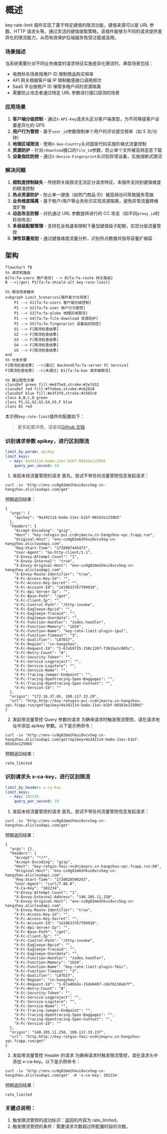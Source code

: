 # 概述

key-rate-limit 插件实现了基于特定键值的限流功能，键值来源可以是 URL 参数、HTTP 请求头等。通过灵活的键值提取策略，该插件能够为不同的请求提供差异化的限流能力，从而有效保护后端服务免受过载或滥用。

### 场景描述

当系统需要针对不同业务维度的请求特征实施差异化限流时，典型场景包括：

- 电商秒杀场景按用户 ID 限制商品购买频率
- API 网关根据客户端 IP 限制敏感接口调用频次
- SaaS 平台按租户 ID 保障多租户间的资源隔离
- 需要防止攻击者通过特定 URL 参数进行接口探测的场景

### 应用场景

1. **客户端分级控制** - 通过`X-API-Key`请求头区分客户端类型，为不同等级客户设置差异化的 QPS
2. **用户行为管控** - 基于`user_id`参数限制单个用户的评论提交频率（如 5 次/分钟）
3. **地理区域限流** - 使用`X-Geo-Country`头对国家代码实施阶梯式流量控制
4. **资源防护** - 针对`/download`接口的`file_id`参数，防止单个文件被高频恶意下载
5. **设备指纹防控** - 通过`X-Device-Fingerprint`头识别异常设备，实施熔断式限流

### 解决问题

1. **细粒度控制缺失** - 传统网关级限流无法区分请求特征，本插件支持到键值维度的精准控制
2. **热点资源防护** - 防止单一键值（如热门商品 ID）被高频访问导致服务雪崩
3. **业务维度隔离** - 基于租户/用户等业务标识实现资源隔离，避免异常流量跨维度扩散
4. **动态攻击防御** - 对抗通过 URL 参数旋转进行的 CC 攻击（如不同`proxy_id`的轮询攻击）
5. **多层级配额管理** - 支持在全局速率限制下叠加键值级子配额，实现分层流量管控
6. **弹性容量规划** - 通过键值维度流量分析，识别热点数据并指导容量扩缩容

## 架构

```mermaid
flowchart TB
%% 请求和路由
A[fa:fa-users 用户请求] --> B{fa:fa-route 网关路由}
B -->|/get| P1[fa:fa-shield-alt key-rate-limit]

%% 限流场景模块
subgraph Limit_Scenarios[插件能力与场景]
    P1 --> G1[fa:fa-users 客户端分级控制]
    P1 --> G2[fa:fa-user 用户行为管控]
    P1 --> G3[fa:fa-globe 地理区域限流]
    P1 --> G4[fa:fa-file-download 资源防护]
    P1 --> G5[fa:fa-fingerprint 设备指纹防控]
    G1 --> F[限流检查结果]
    G2 --> F[限流检查结果]
    G3 --> F[限流检查结果]
    G4 --> F[限流检查结果]
    G5 --> F[限流检查结果]
end
%% 分发步骤
F[限流检查结果] -->|通过| Backend[fa:fa-server FC Service]
F[限流检查结果] -->|未通过| D1[fa:fa-ban 请求被限流]

%% 建议配色方案
classDef green fill:#e8f5e9,stroke:#2e7d32
classDef red fill:#ffebee,stroke:#c62828
classDef blue fill:#e3f2fd,stroke:#1565c0
class A,B,C,D green
class P1,G1,G2,G3,G4,G5,F blue
class D1 red

```

本示例`key-rate-limit`插件的配置如下：

> 更多配置详情，请查阅[Github 文档](https://github.com/alibaba/higress/blob/main/plugins/wasm-cpp/extensions/key_rate_limit/README.md)

### 识别请求参数 apikey，进行区别限流

```yaml
limit_by_param: apikey
limit_keys:
  - key: 9a342114-ba8a-11ec-b1bf-00163e1250b5
    query_per_second: 10
```

1. 发起未经流量管控的请求
   首先，尝试不带任何流量管控信息发起请求：

```
curl -iv 'http://env-cu9g82mm1hkui0vcv5eg-cn-hangzhou.alicloudapi.com/get'
```

预期返回结果：

```
{
  "args": {
    "apikey": "9a342114-ba8a-11ec-b1bf-00163e1250b5"
  },
  "headers": {
    "Accept-Encoding": "gzip",
    "Host": "key-ratugin-pul-ccdnjmacrw.cn-hangzhou-vpc.fcapp.run",
    "Original-Host": "env-cu9g82mm1hkui0vcv5eg-cn-hangzhou.alicloudapi.com",
    "Req-Start-Time": "1738907445473",
    "User-Agent": "Go-http-client/1.1",
    "X-Envoy-Attempt-Count": "1",
    "X-Envoy-Internal": "true",
    "X-Envoy-Original-Host": "env-cu9g82mm1hkui0vcv5eg-cn-hangzhou.alicloudapi.com",
    "X-Envoy-Route-Identifier": "true",
    "X-Fc-Access-Key-Id": "",
    "X-Fc-Access-Key-Secret": "",
    "X-Fc-Account-Id": "1419633767709936",
    "X-Fc-Api-Server-Ip": "",
    "X-Fc-Base-Path": "/get",
    "X-Fc-Client-Ip": "",
    "X-Fc-Control-Path": "/http-invoke",
    "X-Fc-Eagleeye-Rpcid": "",
    "X-Fc-Eagleeye-Traceid": "",
    "X-Fc-Eagleeye-Userdata": "",
    "X-Fc-Function-Handler": "index.handler",
    "X-Fc-Function-Memory": "1024",
    "X-Fc-Function-Name": "key-rate-limit-plugin-1pul",
    "X-Fc-Function-Timeout": "3",
    "X-Fc-Qualifier": "LATEST",
    "X-Fc-Region": "cn-hangzhou",
    "X-Fc-Request-Id": "1-67a59f35-150c1267-f381ba1c085c",
    "X-Fc-Retry-Count": "0",
    "X-Fc-Security-Token": "",
    "X-Fc-Service-Logproject": "",
    "X-Fc-Service-Logstore": "",
    "X-Fc-Service-Name": "",
    "X-Fc-Tracing-Jaeger-Endpoint": "",
    "X-Fc-Tracing-Opentracing-Span-Baggages": "",
    "X-Fc-Tracing-Opentracing-Span-Context": "",
    "X-Fc-Version-Id": ""
  },
  "origin": "172.16.37.65, 100.117.33.29",
  "url": "http,http://key-ratugin-pul-ccdnjmacrw.cn-hangzhou-vpc.fcapp.run/get?apikey=9a342114-ba8a-11ec-b1bf-00163e1250b5"
}
```

2. 发起带流量管控 Query 参数的请求
   为确保请求时触发限流管控，请在请求地址中添加 apikey 参数。以下是示例命令：

```
curl -iv 'http://env-cu9g82mm1hkui0vcv5eg-cn-hangzhou.alicloudapi.com/get?apikey=9a342114-ba8a-11ec-b1bf-00163e1250b5'
```

预期返回结果：

```
rate_limited
```

### 识别请求头 x-ca-key，进行区别限流

```yaml
limit_by_header: x-ca-key
limit_keys:
  - key: 102234
    query_per_second: 10
```

1. 发起未经流量管控的请求
   首先，尝试不带任何流量管控信息发起请求：

```
curl -iv 'http://env-cu9g82mm1hkui0vcv5eg-cn-hangzhou.alicloudapi.com/get'
```

预期返回结果：

```
{
  "args": {},
  "headers": {
    "Accept": "*/*",
    "Accept-Encoding": "gzip",
    "Host": "key-ratgin-fmic-ncdnjmvpru.cn-hangzhou-vpc.fcapp.run:80",
    "Original-Host": "env-cu9g82mm1hkui0vcv5eg-cn-hangzhou.alicloudapi.com",
    "Req-Start-Time": "1738828590263",
    "User-Agent": "curl/7.86.0",
    "X-Ca-Key": "102234",
    "X-Envoy-Attempt-Count": "1",
    "X-Envoy-External-Address": "140.205.11.250",
    "X-Envoy-Original-Host": "env-cu9g82mm1hkui0vcv5eg-cn-hangzhou.alicloudapi.com",
    "X-Envoy-Route-Identifier": "true",
    "X-Fc-Access-Key-Id": "",
    "X-Fc-Access-Key-Secret": "",
    "X-Fc-Account-Id": "1419633767709936",
    "X-Fc-Api-Server-Ip": "",
    "X-Fc-Base-Path": "/get",
    "X-Fc-Client-Ip": "",
    "X-Fc-Control-Path": "/http-invoke",
    "X-Fc-Eagleeye-Rpcid": "",
    "X-Fc-Eagleeye-Traceid": "",
    "X-Fc-Eagleeye-Userdata": "",
    "X-Fc-Function-Handler": "index.handler",
    "X-Fc-Function-Memory": "1024",
    "X-Fc-Function-Name": "key-rate-limit-plugin-fmic",
    "X-Fc-Function-Timeout": "3",
    "X-Fc-Qualifier": "LATEST",
    "X-Fc-Region": "cn-hangzhou",
    "X-Fc-Request-Id": "1-67a46b2e-15de0407-cbb76138ab7f",
    "X-Fc-Retry-Count": "0",
    "X-Fc-Security-Token": "",
    "X-Fc-Service-Logproject": "",
    "X-Fc-Service-Logstore": "",
    "X-Fc-Service-Name": "",
    "X-Fc-Tracing-Jaeger-Endpoint": "",
    "X-Fc-Tracing-Opentracing-Span-Baggages": "",
    "X-Fc-Tracing-Opentracing-Span-Context": "",
    "X-Fc-Version-Id": ""
  },
  "origin": "140.205.11.250, 100.117.33.237",
  "url": "http,http://key-ratgin-fmic-ncdnjmvpru.cn-hangzhou-vpc.fcapp.run/get"
}
```

2. 发起带流量管控 Header 的请求
   为确保请求时触发限流管控，请在请求头中添加 x-ca-key。以下是示例命令：

```
curl -iv 'http://env-cu9g82mm1hkui0vcv5eg-cn-hangzhou.alicloudapi.com/get' -H 'x-ca-key: 102234'
```

预期返回结果：

```
rate_limited
```

### 关键点说明：

1. 触发限流管控的成功标识：返回的内容为 rate_limited。
2. 触发限流管控的条件：需要请求次数超过所配置时段的次数。
